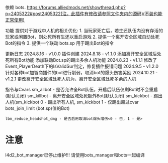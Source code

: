 依赖
    bots.   https://forums.alliedmods.net/showthread.php?p=2405322#post2405322(注，此插件有修改请参照文件夹内的源码)(不装也能正常使用)

功能
    提供对于游戏中人机的相关优化:
    1. 当玩家死亡后，若生还队伍内没有存活的玩家或闲置Bot，则处死所有生还以重启游戏
    2. 提供一个离开安全区域自动处死Bot的指令
    3. 提供一个联动 bots.sp 用于踢出Bot的指令

更新日志
2024.8.16 - v1.0.0
    插件创建
2024.8.18 - v1.1.0
    添加离开安全区域后处死所有Bot功能
    添加联动Bot.sp的踢出多余人机功能
2024.8.23 - v1.1.1
    修改了Event_PlayerDeath下的IsValidSur判定，修复插件报错问题
2024.9.5  - v1.2.0
    针对各种bot加智商插件的bot进行削弱，取消bot的爆头伤害奖励
2024.10.21 - v1.2.1
    更改离开安全区域处死人机为，离开安全区域处死多余的人机

指令与Cvars
    sm_allbot  - 是否允许全Bot队伍，开启后队伍仅剩Bot时不会重启(默认关闭)
    sm_killbot - 离开安全区域处死额外Bot(默认关闭)
    sm_kickbot - 踢出人机(sm_kickbot 0 - 踢出所有人机, sm_kickbot 1 - 仅踢出超过cvar bots_join_limit (bot.sp)值的Bot)

    lbm_reduce_headshot_dmg - 是否启用取消bot爆头增伤<0 - 否, 1 - 是>

# 注意
l4d2_bot_manager已停止维护!!!   请使用bots_manager和bots一起编译